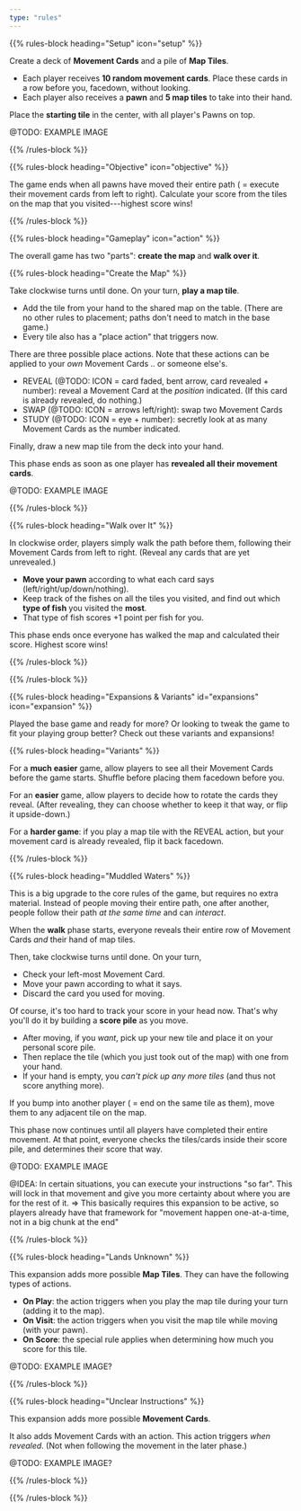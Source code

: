 ```yaml
---
type: "rules"
---
```


{{% rules-block heading="Setup" icon="setup" %}}

Create a deck of **Movement Cards** and a pile of **Map Tiles**.

* Each player receives **10 random movement cards**. Place these cards in a row before you, facedown, without looking.
* Each player also receives a **pawn** and **5 map tiles** to take into their hand.

Place the **starting tile** in the center, with all player's Pawns on top.

@TODO: EXAMPLE IMAGE

{{% /rules-block %}}

{{% rules-block heading="Objective" icon="objective" %}}

The game ends when all pawns have moved their entire path ( = execute their movement cards from left to right). Calculate your score from the tiles on the map that you visited---highest score wins!

{{% /rules-block %}}

{{% rules-block heading="Gameplay" icon="action" %}}

The overall game has two "parts": **create the map** and **walk over it**.

{{% rules-block heading="Create the Map" %}}

Take clockwise turns until done. On your turn, **play a map tile**.

* Add the tile from your hand to the shared map on the table. (There are no other rules to placement; paths don't need to match in the base game.)
* Every tile also has a "place action" that triggers now.

There are three possible place actions. Note that these actions can be applied to your _own_ Movement Cards .. or someone else's.

* REVEAL (@TODO: ICON = card faded, bent arrow, card revealed + number): reveal a Movement Card at the _position_ indicated. (If this card is already revealed, do nothing.)
* SWAP (@TODO: ICON = arrows left/right): swap two Movement Cards
* STUDY (@TODO: ICON = eye + number): secretly look at as many Movement Cards as the number indicated.

Finally, draw a new map tile from the deck into your hand.

This phase ends as soon as one player has **revealed all their movement cards**.

@TODO: EXAMPLE IMAGE

{{% /rules-block %}}

{{% rules-block heading="Walk over It" %}}

In clockwise order, players simply walk the path before them, following their Movement Cards from left to right. (Reveal any cards that are yet unrevealed.)

* **Move your pawn** according to what each card says (left/right/up/down/nothing).
* Keep track of the fishes on all the tiles you visited, and find out which **type of fish** you visited the **most**.
* That type of fish scores +1 point per fish for you.

This phase ends once everyone has walked the map and calculated their score. Highest score wins!

{{% /rules-block %}}

{{% /rules-block %}}

{{% rules-block heading="Expansions & Variants" id="expansions" icon="expansion" %}}

Played the base game and ready for more? Or looking to tweak the game to fit your playing group better? Check out these variants and expansions!

{{% rules-block heading="Variants" %}}

For a **much easier** game, allow players to see all their Movement Cards before the game starts. Shuffle before placing them facedown before you.

For an **easier** game, allow players to decide how to rotate the cards they reveal. (After revealing, they can choose whether to keep it that way, or flip it upside-down.)

For a **harder game**: if you play a map tile with the REVEAL action, but your movement card is already revealed, flip it back facedown.

{{% /rules-block %}}

{{% rules-block heading="Muddled Waters" %}}

This is a big upgrade to the core rules of the game, but requires no extra material. Instead of people moving their entire path, one after another, people follow their path _at the same time_ and can _interact_.

When the **walk** phase starts, everyone reveals their entire row of Movement Cards _and_ their hand of map tiles.

Then, take clockwise turns until done. On your turn, 

* Check your left-most Movement Card.
* Move your pawn according to what it says.
* Discard the card you used for moving.

Of course, it's too hard to track your score in your head now. That's why you'll do it by building a **score pile** as you move.

* After moving, if you _want_, pick up your new tile and place it on your personal score pile. 
* Then replace the tile (which you just took out of the map) with one from your hand.
* If your hand is empty, you _can't pick up any more tiles_ (and thus not score anything more).

If you bump into another player ( = end on the same tile as them), move them to any adjacent tile on the map.

This phase now continues until all players have completed their entire movement. At that point, everyone checks the tiles/cards inside their score pile, and determines their score that way.

@TODO: EXAMPLE IMAGE

@IDEA: In certain situations, you can execute your instructions "so far". This will lock in that movement and give you more certainty about where you are for the rest of it. => This basically requires this expansion to be active, so players already have that framework for "movement happen one-at-a-time, not in a big chunk at the end"

{{% /rules-block %}}

{{% rules-block heading="Lands Unknown" %}}

This expansion adds more possible **Map Tiles**. They can have the following types of actions.

* **On Play**: the action triggers when you play the map tile during your turn (adding it to the map).
* **On Visit**: the action triggers when you visit the map tile while moving (with your pawn).
* **On Score**: the special rule applies when determining how much you score for this tile.

@TODO: EXAMPLE IMAGE?

{{% /rules-block %}}

{{% rules-block heading="Unclear Instructions" %}}

This expansion adds more possible **Movement Cards**.

It also adds Movement Cards with an action. This action triggers _when revealed_. (Not when following the movement in the later phase.)

@TODO: EXAMPLE IMAGE?

{{% /rules-block %}}

{{% /rules-block %}}


